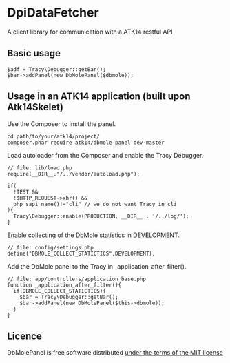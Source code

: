DpiDataFetcher
==============

A client library for communication with a ATK14 restful API

Basic usage
-----------

    
    $adf = Tracy\Debugger::getBar();
    $bar->addPanel(new DbMolePanel($dbmole));

Usage in an ATK14 application (built upon Atk14Skelet)
------------------------------------------------------

Use the Composer to install the panel.

    cd path/to/your/atk14/project/
    composer.phar require atk14/dbmole-panel dev-master

Load autoloader from the Composer and enable the Tracy Debugger.

    // file: lib/load.php
    require(__DIR__."/../vendor/autoload.php");

    if(
      !TEST &&
      !$HTTP_REQUEST->xhr() &&
      php_sapi_name()!="cli" // we do not want Tracy in cli
    ){
      Tracy\Debugger::enable(PRODUCTION, __DIR__ . '/../log/');
    }

Enable collecting of the DbMole statistics in DEVELOPMENT.

    // file: config/settings.php
    define("DBMOLE_COLLECT_STATICTICS",DEVELOPMENT);

Add the DbMole panel to the Tracy in \_application_after_filter().

    // file: app/controllers/application_base.php
    function _application_after_filter(){
      if(DBMOLE_COLLECT_STATICTICS){
        $bar = Tracy\Debugger::getBar();
        $bar->addPanel(new DbMolePanel($this->dbmole));
      }
    }

Licence
-------

DbMolePanel is free software distributed [under the terms of the MIT license](http://www.opensource.org/licenses/mit-license)
